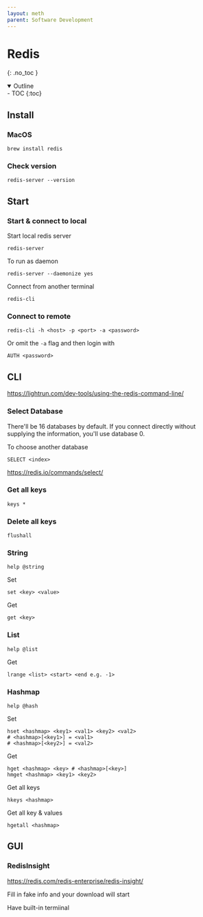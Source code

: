 ```yaml
---
layout: meth
parent: Software Development
---
```


# Redis
{: .no_toc }

<details open markdown="block">
  <summary>
    Outline
  </summary>
- TOC
{:toc}
</details>

## Install

### MacOS

```
brew install redis
```

### Check version

```
redis-server --version
```

## Start

### Start & connect to local

Start local redis server

```
redis-server
```

To run as daemon

```
redis-server --daemonize yes
```

Connect from another terminal

```
redis-cli
```

### Connect to remote

```
redis-cli -h <host> -p <port> -a <password>
```

Or omit the `-a` flag and then login with

```
AUTH <password>
```

## CLI

<https://lightrun.com/dev-tools/using-the-redis-command-line/>

### Select Database

There'll be 16 databases by default. If you connect directly without supplying the information, you'll use database 0.

To choose another database

```
SELECT <index>
```

<https://redis.io/commands/select/>

### Get all keys

```
keys *
```

### Delete all keys

```
flushall
```

### String

```
help @string
```

Set

```
set <key> <value>
```

Get

```
get <key>
```

### List

```
help @list
```

Get

```
lrange <list> <start> <end e.g. -1>
```

### Hashmap

```
help @hash
```

Set

```
hset <hashmap> <key1> <val1> <key2> <val2>
# <hashmap>[<key1>] = <val1>
# <hashmap>[<key2>] = <val2>
```

Get

```
hget <hashmap> <key> # <hashmap>[<key>]
hmget <hashmap> <key1> <key2>
```

Get all keys

```
hkeys <hashmap>
```

Get all key & values

```
hgetall <hashmap>
```

## GUI

### RedisInsight

<https://redis.com/redis-enterprise/redis-insight/>

Fill in fake info and your download will start

Have built-in termiinal